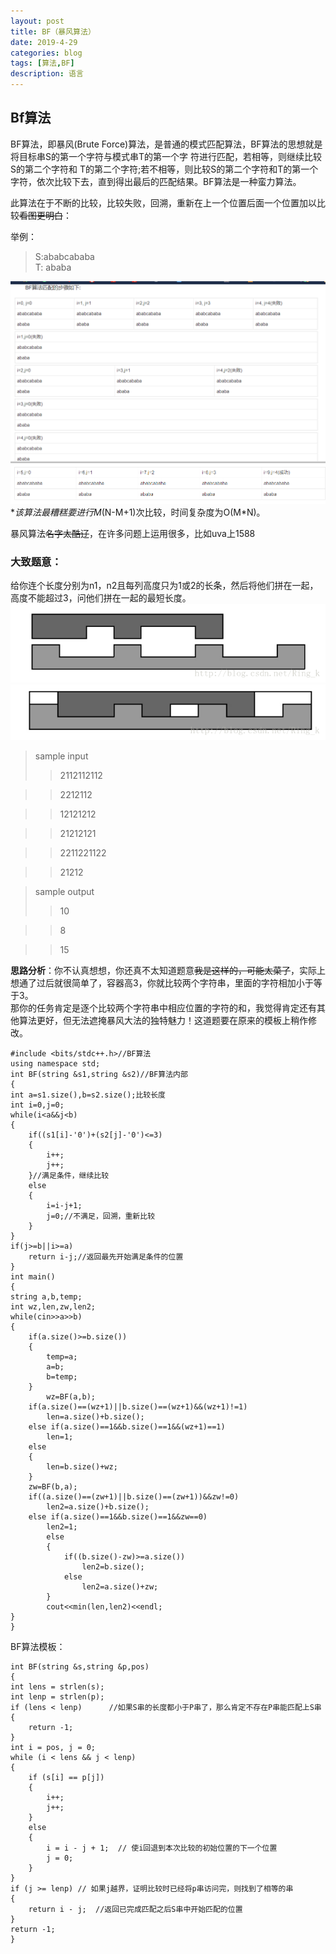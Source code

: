 ```yaml
---
layout: post
title: BF（暴风算法）
date: 2019-4-29
categories: blog
tags: [算法,BF]
description: 语言
---
```

## Bf算法
BF算法，即暴风(Brute Force)算法，是普通的模式匹配算法，BF算法的思想就是将目标串S的第一个字符与模式串T的第一个字
符进行匹配，若相等，则继续比较S的第二个字符和 T的第二个字符;若不相等，则比较S的第二个字符和T的第一个字符，依次比较下去，直到得出最后的匹配结果。BF算法是一种蛮力算法。<br/>

  此算法在于不断的比较，比较失败，回溯，重新在上一个位置后面一个位置加以比较~~看图更明白~~：

举例：
>S:ababcababa<br/>
>T: ababa

  ![BF算法](/img/4293.png)
  ![BF算法](/img/4292.png)
  **该算法最糟糕要进行M*(N-M+1)次比较，时间复杂度为O(M*N)。<br/>

暴风算法~~名字太酷辽~~，在许多问题上运用很多，比如uva上1588<br/>

### 大致题意：
给你连个长度分别为n1，n2且每列高度只为1或2的长条，然后将他们拼在一起，高度不能超过3，问他们拼在一起的最短长度。
![img](/img/4291.png)
![img](/img/429.png)


>sample input
>>2112112112

>>2212112

>>12121212

>>21212121

>>2211221122

>>21212

>sample output
>>10

>>8

>>15


**思路分析**：你不认真想想，你还真不太知道题意~~我是这样的，可能太菜了~~，实际上想通了过后就很简单了，容器高3，你就比较两个字符串，里面的字符相加小于等于3。<br/>
那你的任务肯定是逐个比较两个字符串中相应位置的字符的和，我觉得肯定还有其他算法更好，但无法遮掩暴风大法的独特魅力！这道题要在原来的模板上稍作修改。

    #include <bits/stdc++.h>//BF算法
    using namespace std;
    int BF(string &s1,string &s2)//BF算法内部
    {
    int a=s1.size(),b=s2.size();比较长度
    int i=0,j=0;
    while(i<a&&j<b)
    {
        if((s1[i]-'0')+(s2[j]-'0')<=3)
        {
            i++;
            j++;
        }//满足条件，继续比较
        else
        {
            i=i-j+1;
            j=0;//不满足，回溯，重新比较
        }
    }
    if(j>=b||i>=a)
        return i-j;//返回最先开始满足条件的位置
    }
    int main()
    {
    string a,b,temp;
    int wz,len,zw,len2;
    while(cin>>a>>b)
    {
        if(a.size()>=b.size())
        {
            temp=a;
            a=b;
            b=temp;
        }
            wz=BF(a,b);
        if(a.size()==(wz+1)||b.size()==(wz+1)&&(wz+1)!=1)
            len=a.size()+b.size();
        else if(a.size()==1&&b.size()==1&&(wz+1)==1)
            len=1;
        else
        {
            len=b.size()+wz;
        }
        zw=BF(b,a);
        if((a.size()==(zw+1)||b.size()==(zw+1))&&zw!=0)
            len2=a.size()+b.size();
        else if(a.size()==1&&b.size()==1&&zw==0)
            len2=1;
            else
            {
                if((b.size()-zw)>=a.size())
                    len2=b.size();
                else
                    len2=a.size()+zw;
            }
            cout<<min(len,len2)<<endl;
    }
    }

BF算法模板：


    int BF(string &s,string &p,pos) 
	{
	int lens = strlen(s);
	int lenp = strlen(p);
	if (lens < lenp)      //如果S串的长度都小于P串了，那么肯定不存在P串能匹配上S串
	{
		return -1;
	}
	int i = pos, j = 0;
	while (i < lens && j < lenp)
	{
		if (s[i] == p[j])
		{
			i++;
			j++;
		}
		else
		{
			i = i - j + 1;  // 使i回退到本次比较的初始位置的下一个位置
			j = 0;
		}
	}
	if (j >= lenp) // 如果j越界，证明比较时已经将p串访问完，则找到了相等的串
	{
		return i - j;  //返回已完成匹配之后S串中开始匹配的位置
	}
	return -1;
    }









